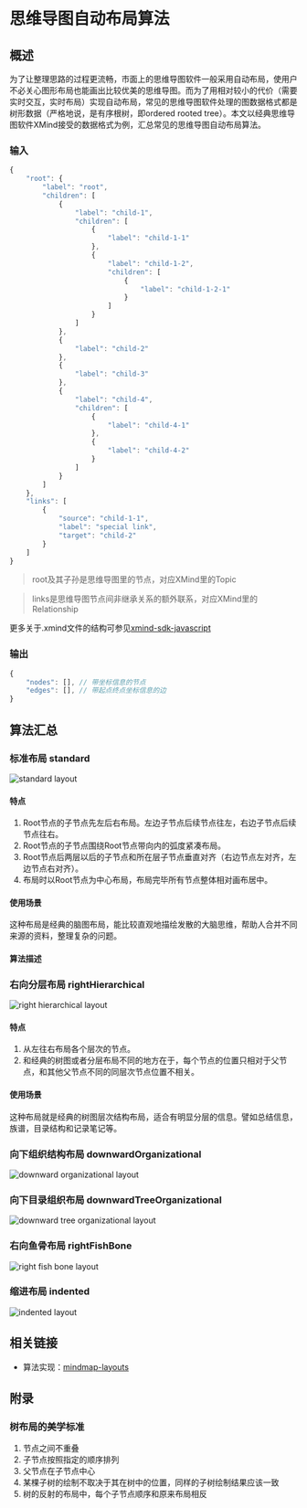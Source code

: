 思维导图自动布局算法
=================

## 概述

为了让整理思路的过程更流畅，市面上的思维导图软件一般采用自动布局，使用户不必关心图形布局也能画出比较优美的思维导图。而为了用相对较小的代价（需要实时交互，实时布局）实现自动布局，常见的思维导图软件处理的图数据格式都是树形数据（严格地说，是有序根树，即ordered rooted tree）。本文以经典思维导图软件XMind接受的数据格式为例，汇总常见的思维导图自动布局算法。

### 输入

```javascript
{
    "root": {
        "label": "root",
        "children": [
            {
                "label": "child-1",
                "children": [
                    {
                        "label": "child-1-1"
                    },
                    {
                        "label": "child-1-2",
                        "children": [
                            {
                                "label": "child-1-2-1"
                            }
                        ]
                    }
                ]
            },
            {
                "label": "child-2"
            },
            {
                "label": "child-3"
            },
            {
                "label": "child-4",
                "children": [
                    {
                        "label": "child-4-1"
                    },
                    {
                        "label": "child-4-2"
                    }
                ]
            }
        ]
    },
    "links": [
        {
            "source": "child-1-1",
            "label": "special link",
            "target": "child-2"
        }
    ]
}
```

> root及其子孙是思维导图里的节点，对应XMind里的Topic

> links是思维导图节点间非继承关系的额外联系，对应XMind里的Relationship

更多关于.xmind文件的结构可参见[xmind-sdk-javascript](https://github.com/leungwensen/xmind-sdk-javascript)

### 输出

```javascript
{
	"nodes": [], // 带坐标信息的节点
	"edges": [], // 带起点终点坐标信息的边
}
```

## 算法汇总

### 标准布局 standard

![standard layout](mind-map-drawing-algorithms/standard.svg)

#### 特点

1. Root节点的子节点先左后右布局。左边子节点后续节点往左，右边子节点后续节点往右。
2. Root节点的子节点围绕Root节点带向内的弧度紧凑布局。
3. Root节点后两层以后的子节点和所在层子节点垂直对齐（右边节点左对齐，左边节点右对齐）。
4. 布局时以Root节点为中心布局，布局完毕所有节点整体相对画布居中。

#### 使用场景

这种布局是经典的脑图布局，能比较直观地描绘发散的大脑思维，帮助人合并不同来源的资料，整理复杂的问题。

#### 算法描述



### 右向分层布局 rightHierarchical

![right hierarchical layout](mind-map-drawing-algorithms/right-hierarchical.svg)

#### 特点

1. 从左往右布局各个层次的节点。
2. 和经典的树图或者分层布局不同的地方在于，每个节点的位置只相对于父节点，和其他父节点不同的同层次节点位置不相关。

#### 使用场景

这种布局就是经典的树图层次结构布局，适合有明显分层的信息。譬如总结信息，族谱，目录结构和记录笔记等。

### 向下组织结构布局 downwardOrganizational

![downward organizational layout](mind-map-drawing-algorithms/downward-organizational.svg)

### 向下目录组织布局 downwardTreeOrganizational

![downward tree organizational layout](mind-map-drawing-algorithms/downward-tree-organizational.svg)

### 右向鱼骨布局 rightFishBone

![right fish bone layout](mind-map-drawing-algorithms/right-fish-bone.svg)

### 缩进布局 indented

![indented layout](mind-map-drawing-algorithms/indented.png)

<!--
### 向上组织结构布局 upwardOrganizational

### 向下分层布局 downwardHierarchical

### 左向鱼骨布局 leftFishBone

### 右向树布局 rightTree

### 左向树布局 leftTree

### 弧树布局 arcTree

### 肘树布局 elbowTree

### 水平时间轴 horizontalTimeline

### 垂直时间轴 verticalTimeline
-->

## 相关链接

- 算法实现：[mindmap-layouts](https://github.com/leungwensen/mindmap-layouts)

## 附录

### 树布局的美学标准

1. 节点之间不重叠
2. 子节点按照指定的顺序排列
3. 父节点在子节点中心
4. 某棵子树的绘制不取决于其在树中的位置，同样的子树绘制结果应该一致
5. 树的反射的布局中，每个子节点顺序和原来布局相反
